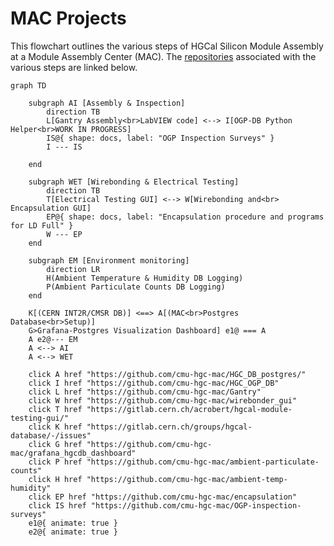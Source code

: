 # MAC Projects

This flowchart outlines the various steps of HGCal Silicon Module Assembly at a Module Assembly Center (MAC). The [repositories](https://github.com/orgs/cmu-hgc-mac/repositories) associated with the various steps are linked below.

```mermaid
graph TD
    
    subgraph AI [Assembly & Inspection]
        direction TB
        L[Gantry Assembly<br>LabVIEW code] <--> I[OGP-DB Python Helper<br>WORK IN PROGRESS]
        IS@{ shape: docs, label: "OGP Inspection Surveys" }
        I --- IS

    end

    subgraph WET [Wirebonding & Electrical Testing]
        direction TB
        T[Electrical Testing GUI] <--> W[Wirebonding and<br> Encapsulation GUI]
        EP@{ shape: docs, label: "Encapsulation procedure and programs for LD Full" }
        W --- EP
    end

    subgraph EM [Environment monitoring]
        direction LR
        H(Ambient Temperature & Humidity DB Logging) 
        P(Ambient Particulate Counts DB Logging) 
    end

    K[(CERN INT2R/CMSR DB)] <==> A[(MAC<br>Postgres Database<br>Setup)]
    G>Grafana-Postgres Visualization Dashboard] e1@ === A
    A e2@--- EM
    A <--> AI
    A <--> WET
    
    click A href "https://github.com/cmu-hgc-mac/HGC_DB_postgres/"
    click I href "https://github.com/cmu-hgc-mac/HGC_OGP_DB"
    click L href "https://github.com/cmu-hgc-mac/Gantry"
    click W href "https://github.com/cmu-hgc-mac/wirebonder_gui"
    click T href "https://gitlab.cern.ch/acrobert/hgcal-module-testing-gui/"
    click K href "https://gitlab.cern.ch/groups/hgcal-database/-/issues"
    click G href "https://github.com/cmu-hgc-mac/grafana_hgcdb_dashboard"
    click P href "https://github.com/cmu-hgc-mac/ambient-particulate-counts"
    click H href "https://github.com/cmu-hgc-mac/ambient-temp-humidity"
    click EP href "https://github.com/cmu-hgc-mac/encapsulation"
    click IS href "https://github.com/cmu-hgc-mac/OGP-inspection-surveys"
    e1@{ animate: true }
    e2@{ animate: true }
    

```
<!-- https://github.com/jparshook/UCSB-Gantry-master-main -->



